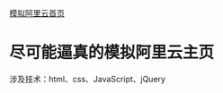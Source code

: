 [模拟阿里云首页](http://39.108.252.228:8080/%E9%98%BF%E9%87%8C%E4%BA%91%E4%B8%BB%E9%A1%B5/index.html)

# 尽可能逼真的模拟阿里云主页

涉及技术：html、css、JavaScript、jQuery
